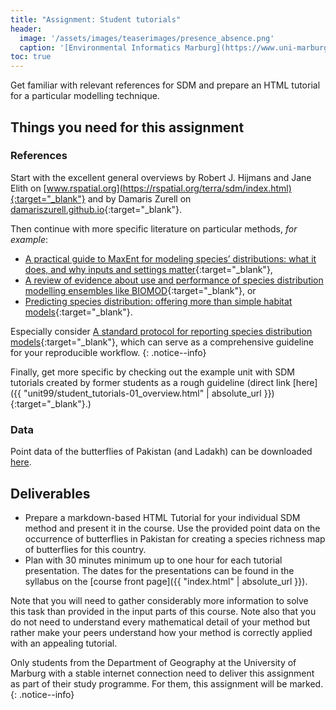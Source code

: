 ```yaml
---
title: "Assignment: Student tutorials"
header:
  image: '/assets/images/teaserimages/presence_absence.png'
  caption: '[Environmental Informatics Marburg](https://www.uni-marburg.de/en/fb19/disciplines/physisch/environmentalinformatics){:target="_blank"}'
toc: true
---
```


Get familiar with relevant references for SDM and prepare an HTML tutorial for a particular modelling technique.


## Things you need for this assignment

### References

Start with the excellent general overviews by Robert J. Hijmans and Jane Elith on [www.rspatial.org](https://rspatial.org/terra/sdm/index.html){:target="_blank"} 
and by Damaris Zurell on [damariszurell.github.io](https://damariszurell.github.io/SDM-Intro/){:target="_blank"}.


Then continue with more specific literature on particular methods, _for example_:
* [A practical guide to MaxEnt for modeling species’ distributions: what it does, and why inputs and settings matter](https://onlinelibrary.wiley.com/doi/full/10.1111/j.1600-0587.2013.07872.x){:target="_blank"},
* [A review of evidence about use and performance of species distribution modelling ensembles like BIOMOD](https://onlinelibrary.wiley.com/doi/full/10.1111/ddi.12892){:target="_blank"}, or
* [Predicting species distribution: offering more than simple habitat models](https://onlinelibrary.wiley.com/doi/10.1111/j.1461-0248.2005.00792.x){:target="_blank"}.


Especially consider [A standard protocol for reporting species distribution models](https://doi.org/10.1111/ecog.04960){:target="_blank"}, 
which can serve as a comprehensive guideline for your reproducible workflow.
{: .notice--info}


Finally, get more specific by checking out the example unit with SDM tutorials created by former students as a rough guideline
(direct link [here]({{ "unit99/student_tutorials-01_overview.html" | absolute_url }}){:target="_blank"}.)


### Data

Point data of the butterflies of Pakistan (and Ladakh) can be downloaded 
[here](https://hessenbox.uni-marburg.de/getlink/fiL1HmupifwN8jjHeBFvdAxH/PakistanLadakh.csv).


## Deliverables

* Prepare a markdown-based HTML Tutorial for your individual SDM method and present it in the course.
Use the provided point data on the occurrence of butterflies in Pakistan for creating a species richness map of butterflies for this country.
* Plan with 30 minutes minimum up to one hour for each tutorial presentation.
The dates for the presentations can be found in the syllabus on the [course front page]({{ "index.html" | absolute_url }}).


Note that you will need to gather considerably more information to solve this task than provided in the input parts of this course.
Note also that you do not need to understand every mathematical detail of your method but rather make your peers understand how your method is correctly applied with an appealing tutorial.


Only students from the Department of Geography at the University of Marburg with a stable internet connection need to deliver this assignment as part of their study programme.
For them, this assignment will be marked.
{: .notice--info}
















